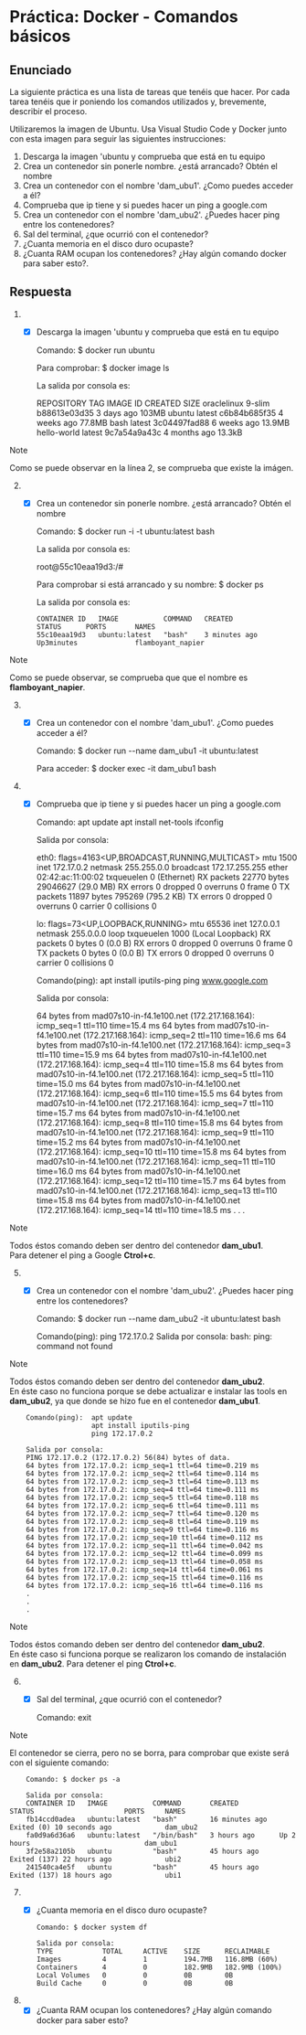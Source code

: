 # Práctica: Docker - Comandos básicos
## Enunciado
La siguiente práctica es una lista de tareas que tenéis que hacer. Por cada tarea tenéis que ir poniendo los comandos utilizados y, brevemente, describir el proceso.

Utilizaremos la imagen de Ubuntu. Usa Visual Studio Code y Docker junto con esta imagen para seguir las siguientes instrucciones:

1. Descarga la imagen 'ubuntu y comprueba que está en tu equipo
2. Crea un contenedor sin ponerle nombre. ¿está arrancado? Obtén el nombre
3. Crea un contenedor con el nombre 'dam_ubu1'. ¿Como puedes acceder a él?
4. Comprueba que ip tiene y si puedes hacer un ping a google.com
5. Crea un contenedor con el nombre 'dam_ubu2'. ¿Puedes hacer ping entre los contenedores?
6. Sal del terminal, ¿que ocurrió con el contenedor?
7. ¿Cuanta memoria en el disco duro ocupaste?
8. ¿Cuanta RAM ocupan los contenedores? ¿Hay algún comando docker para saber esto?.

## Respuesta
1. - [x] Descarga la imagen 'ubuntu y comprueba que está en tu equipo 

        Comando:            $ docker run ubuntu

        Para comprobar:     $ docker image ls
        
        La salida por consola es:

        REPOSITORY    TAG       IMAGE ID       CREATED        SIZE
        oraclelinux   9-slim    b88613e03d35   3 days ago     103MB
        ubuntu        latest    c6b84b685f35   4 weeks ago    77.8MB
        bash          latest    3c04497fad88   6 weeks ago    13.9MB
        hello-world   latest    9c7a54a9a43c   4 months ago   13.3kB

> [!NOTE]
> Como se puede observar en la línea 2, se comprueba que existe la imágen.


2. - [x] Crea un contenedor sin ponerle nombre. ¿está arrancado? Obtén el nombre

        Comando:        $ docker run -i -t  ubuntu:latest bash

        La salida por consola es:

        root@55c10eaa19d3:/# 

        Para comprobar si está arrancado y su nombre:  $ docker ps

        La salida por consola es:

         CONTAINER ID   IMAGE           COMMAND   CREATED           STATUS      PORTS       NAMES
         55c10eaa19d3   ubuntu:latest   "bash"    3 minutes ago     Up3minutes              flamboyant_napier

> [!NOTE]
> Como se puede observar, se comprueba que que el nombre es **flamboyant_napier**.

3. - [x] Crea un contenedor con el nombre 'dam_ubu1'. ¿Como puedes acceder a él?

        Comando:        $ docker run --name dam_ubu1 -it ubuntu:latest

        Para acceder:   $ docker exec -it dam_ubu1 bash

4. - [x] Comprueba que ip tiene y si puedes hacer un ping a google.com

        Comando:        apt update
                        apt install net-tools
                        ifconfig

        Salida por consola:

        eth0: flags=4163<UP,BROADCAST,RUNNING,MULTICAST>  mtu 1500
        inet 172.17.0.2  netmask 255.255.0.0  broadcast 172.17.255.255
        ether 02:42:ac:11:00:02  txqueuelen 0  (Ethernet)
        RX packets 22770  bytes 29046627 (29.0 MB)
        RX errors 0  dropped 0  overruns 0  frame 0
        TX packets 11897  bytes 795269 (795.2 KB)
        TX errors 0  dropped 0 overruns 0  carrier 0  collisions 0

        lo: flags=73<UP,LOOPBACK,RUNNING>  mtu 65536
        inet 127.0.0.1  netmask 255.0.0.0
        loop  txqueuelen 1000  (Local Loopback)
        RX packets 0  bytes 0 (0.0 B)
        RX errors 0  dropped 0  overruns 0  frame 0
        TX packets 0  bytes 0 (0.0 B)
        TX errors 0  dropped 0 overruns 0  carrier 0  collisions 0

        Comando(ping):  apt install iputils-ping
                        ping www.google.com
        
        Salida por consola:

        64 bytes from mad07s10-in-f4.1e100.net (172.217.168.164): icmp_seq=1 ttl=110 time=15.4 ms
        64 bytes from mad07s10-in-f4.1e100.net (172.217.168.164): icmp_seq=2 ttl=110 time=16.6 ms
        64 bytes from mad07s10-in-f4.1e100.net (172.217.168.164): icmp_seq=3 ttl=110 time=15.9 ms
        64 bytes from mad07s10-in-f4.1e100.net (172.217.168.164): icmp_seq=4 ttl=110 time=15.8 ms
        64 bytes from mad07s10-in-f4.1e100.net (172.217.168.164): icmp_seq=5 ttl=110 time=15.0 ms
        64 bytes from mad07s10-in-f4.1e100.net (172.217.168.164): icmp_seq=6 ttl=110 time=15.5 ms
        64 bytes from mad07s10-in-f4.1e100.net (172.217.168.164): icmp_seq=7 ttl=110 time=15.7 ms
        64 bytes from mad07s10-in-f4.1e100.net (172.217.168.164): icmp_seq=8 ttl=110 time=15.8 ms
        64 bytes from mad07s10-in-f4.1e100.net (172.217.168.164): icmp_seq=9 ttl=110 time=15.2 ms
        64 bytes from mad07s10-in-f4.1e100.net (172.217.168.164): icmp_seq=10 ttl=110 time=15.8 ms
        64 bytes from mad07s10-in-f4.1e100.net (172.217.168.164): icmp_seq=11 ttl=110 time=16.0 ms
        64 bytes from mad07s10-in-f4.1e100.net (172.217.168.164): icmp_seq=12 ttl=110 time=15.7 ms
        64 bytes from mad07s10-in-f4.1e100.net (172.217.168.164): icmp_seq=13 ttl=110 time=15.8 ms
        64 bytes from mad07s10-in-f4.1e100.net (172.217.168.164): icmp_seq=14 ttl=110 time=18.5 ms
        .
        .
        .
> [!NOTE]
> Todos éstos comando deben ser dentro del contenedor **dam_ubu1**.<br>
> Para detener el ping a Google **Ctrol+c**.

5. - [x] Crea un contenedor con el nombre 'dam_ubu2'. ¿Puedes hacer ping entre los contenedores?

        Comando: $ docker run --name dam_ubu2 -it ubuntu:latest bash

        Comando(ping): ping 172.17.0.2
        Salida por consola:
        bash: ping: command not found

> [!NOTE]
> Todos éstos comando deben ser dentro del contenedor **dam_ubu2**.<br>
> En éste caso no funciona porque se debe actualizar e instalar las tools en **dam_ubu2**, ya que donde se hizo fue en el contenedor **dam_ubu1**.

        Comando(ping):  apt update
                        apt install iputils-ping
                        ping 172.17.0.2

        Salida por consola:
        PING 172.17.0.2 (172.17.0.2) 56(84) bytes of data.
        64 bytes from 172.17.0.2: icmp_seq=1 ttl=64 time=0.219 ms       
        64 bytes from 172.17.0.2: icmp_seq=2 ttl=64 time=0.114 ms
        64 bytes from 172.17.0.2: icmp_seq=3 ttl=64 time=0.113 ms
        64 bytes from 172.17.0.2: icmp_seq=4 ttl=64 time=0.111 ms
        64 bytes from 172.17.0.2: icmp_seq=5 ttl=64 time=0.118 ms
        64 bytes from 172.17.0.2: icmp_seq=6 ttl=64 time=0.111 ms
        64 bytes from 172.17.0.2: icmp_seq=7 ttl=64 time=0.120 ms
        64 bytes from 172.17.0.2: icmp_seq=8 ttl=64 time=0.119 ms
        64 bytes from 172.17.0.2: icmp_seq=9 ttl=64 time=0.116 ms
        64 bytes from 172.17.0.2: icmp_seq=10 ttl=64 time=0.112 ms
        64 bytes from 172.17.0.2: icmp_seq=11 ttl=64 time=0.042 ms
        64 bytes from 172.17.0.2: icmp_seq=12 ttl=64 time=0.099 ms
        64 bytes from 172.17.0.2: icmp_seq=13 ttl=64 time=0.058 ms
        64 bytes from 172.17.0.2: icmp_seq=14 ttl=64 time=0.061 ms
        64 bytes from 172.17.0.2: icmp_seq=15 ttl=64 time=0.116 ms
        64 bytes from 172.17.0.2: icmp_seq=16 ttl=64 time=0.116 ms
        .
        .
        .
> [!NOTE]
> Todos éstos comando deben ser dentro del contenedor **dam_ubu2**.<br>
> En éste caso si funciona porque se realizaron los comando de instalación en **dam_ubu2**.
> Para detener el ping **Ctrol+c**.

6. - [x] Sal del terminal, ¿que ocurrió con el contenedor?

        Comando: exit

> [!NOTE]
> El contenedor se cierra, pero no se borra, para comprobar que existe será con el siguiente comando:

        Comando: $ docker ps -a

        Salida por consola:
        CONTAINER ID   IMAGE           COMMAND       CREATED          STATUS                      PORTS     NAMES
        fb14ccd0adea   ubuntu:latest   "bash"        16 minutes ago   Exited (0) 10 seconds ago             dam_ubu2
        fa0d9a6d36a6   ubuntu:latest   "/bin/bash"   3 hours ago      Up 2 hours                            dam_ubu1
        3f2e58a2105b   ubuntu          "bash"        45 hours ago     Exited (137) 22 hours ago             ubi2
        241540ca4e5f   ubuntu          "bash"        45 hours ago     Exited (137) 18 hours ago             ubi1

7. - [x] ¿Cuanta memoria en el disco duro ocupaste?
        
         Comando: $ docker system df

         Salida por consola:
         TYPE            TOTAL     ACTIVE    SIZE      RECLAIMABLE
         Images          4         1         194.7MB   116.8MB (60%)
         Containers      4         0         182.9MB   182.9MB (100%)
         Local Volumes   0         0         0B        0B
         Build Cache     0         0         0B        0B



8. - [x] ¿Cuanta RAM ocupan los contenedores? ¿Hay algún comando docker para saber esto?